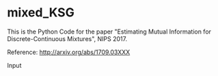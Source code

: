 # mixed_KSG

This is the Python Code for the paper "Estimating Mutual Information for Discrete-Continuous Mixtures", NIPS 2017.

Reference: http://arxiv.org/abs/1709.03XXX

Input
